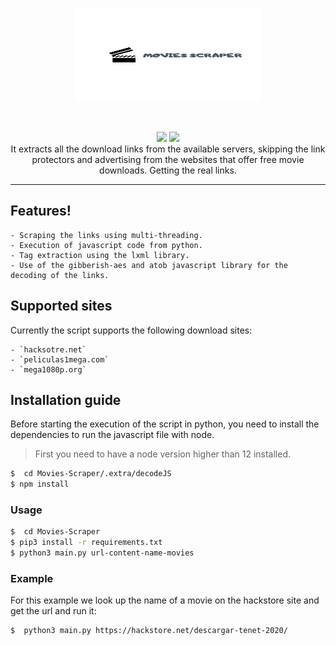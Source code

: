 <p align="center">
    <img src="https://raw.githubusercontent.com/veraivan/Movies-Scraper/master/.extra/logo.png" width="300" height="150">
</p>
<br>
<p align="center">
    <img src="https://img.shields.io/badge/Version-1.0-green">
    <img src="https://img.shields.io/badge/License-MIT-green"> 
    <br>
    It extracts all the download links from the available servers, skipping the link protectors and advertising from the websites that offer free movie downloads. Getting the real links.
</p>
<hr>

## Features!

    - Scraping the links using multi-threading.
    - Execution of javascript code from python.
    - Tag extraction using the lxml library.
    - Use of the gibberish-aes and atob javascript library for the decoding of the links.

## Supported sites 

Currently the script supports the following download sites: 

    - `hacksotre.net`
    - `peliculas1mega.com`
    - `mega1080p.org`

## Installation guide 

Before starting the execution of the script in python, you need to install the dependencies to run the javascript file with node. 
> First you need to have a node version higher than 12 installed. 

```sh
$  cd Movies-Scraper/.extra/decodeJS
$ npm install
```

### Usage

```sh
$  cd Movies-Scraper
$ pip3 install -r requirements.txt
$ python3 main.py url-content-name-movies 
```
### Example  

For this example we look up the name of a movie on the hackstore site and get the url and run it: 

```sh
$  python3 main.py https://hackstore.net/descargar-tenet-2020/
```
